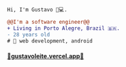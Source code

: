 ```diff
Hi, I'm Gustavo 👋💻.

@@I'm a software engineer@@
+ Living in Porto Alegre, Brazil 🇧🇷.
- 28 years old
# 📖 web development, android
```

#### [🤜gustavoleite.vercel.app🤛](https://gustavoleite.vercel.app)

<Youre doing great>
<Good things will come to you>
<Drink water and stay awesome>

<SECRET GUEST BOOK>
<ooooooooooooooooo>
<ooooooooooooooooo
|-- Your journey has brought you far friend, get some rest
| https://a1u0.short.gy/bonfire
|-- Nice to meet you>
